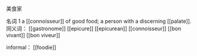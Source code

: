 美食家

名词
1
a [[connoisseur]] of good food; a person with a discerning [[palate]].
同义词：
[[gastronome]]
[[epicure]]
[[epicurean]]
[[connoisseur]]
[[bon vivant]]
[[bon viveur]]

informal：
[[foodie]]